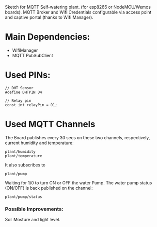 Sketch for MQTT Self-watering plant. (for esp8266 or NodeMCU/Wemos boards).
MQTT Broker and Wifi Credentials configurable via access point and captive portal (thanks to Wifi Manager).

# Main Dependencies:
- WifiManager
- MQTT PubSubClient

# Used PINs:

    // DHT Sensor
    #define DHTPIN D4

    // Relay pin
    const int relayPin = D1;

# Used MQTT Channels

The Board publishes every 30 secs on these two channels, respectively, current humidity and temperature:

    plant/humidity
    plant/temperature

It also subscribes to

    plant/pump

Waiting for 1/0 to turn ON or OFF the water Pump.
The water pump status (ON/OFF) is back published on the channel:

    plant/pump/status

### Possible Improvements:

Soil Mosture and light level.
